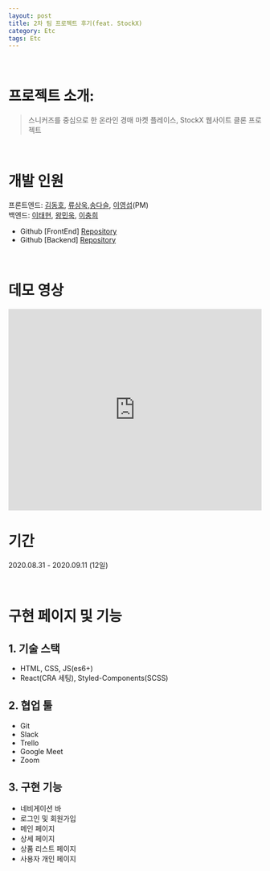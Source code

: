 ```yaml
---
layout: post
title: 2차 팀 프로젝트 후기(feat. StockX)
category: Etc
tags: Etc
---
```


<br>

# 프로젝트 소개:

> 스니커즈를 중심으로 한 온라인 경매 마켓 플레이스, StockX 웹사이트 클론 프로젝트

<br>

# 개발 인원

프론트엔드: [김동호](https://github.com/psy082?tab=overview&from=2020-09-01&to=2020-09-18), [류상욱](https://github.com/ryuinkyoto),[송다슬](https://github.com/aleatorik), [이영섭](https://github.com/seobie)(PM) <br>
백엔드: [이태현](https://github.com/0417taehyun), [왕민욱](https://github.com/Minwook11?tab=overview&from=2020-09-01&to=2020-09-18), [이충희](https://github.com/choonghee-lee)

- Github [FrontEnd] [Repository](https://github.com/wecode-bootcamp-korea/11-WeStock-frontend)
- Github [Backend] [Repository](https://github.com/wecode-bootcamp-korea/11-WeStock-backend)

<br>

# 데모 영상

<iframe width="100%" height="400px" src="https://www.youtube.com/embed/6raMXpYz_oU" frameborder="0" allow="accelerometer; autoplay; clipboard-write; encrypted-media; gyroscope; picture-in-picture" allowfullscreen></iframe>

<!-- <iframe
  src="https://www.youtube.com/embed/gG9l7pZVQ4Y"
  style="width:100%; height:400px;"
></iframe> -->

<br>

# 기간

2020.08.31 - 2020.09.11 (12일)

<br>

# 구현 페이지 및 기능

## 1. 기술 스택

- HTML, CSS, JS(es6+)
- React(CRA 세팅), Styled-Components(SCSS)

## 2. 협업 툴

- Git
- Slack
- Trello
- Google Meet
- Zoom

## 3. 구현 기능

- 네비게이션 바
- 로그인 및 회원가입
- 메인 페이지
- 상세 페이지
- 상품 리스트 페이지
- 사용자 개인 페이지

